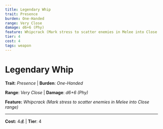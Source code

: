 ```yaml
---
title: Legendary Whip
trait: Presence
burden: One-Handed
range: Very Close
damage: d6+6 (Phy)
feature: Whipcrack (Mark stress to scatter enemies in Melee into Close range)
tier: 4
cost: 4
tags: weapon
---
```

# Legendary Whip

**Trait**: _Presence_ | **Burden**: _One-Handed_

**Range**: _Very Close_ | **Damage**: _d6+6 (Phy)_

**Feature:** _Whipcrack (Mark stress to scatter enemies in Melee into Close range)_

___
**Cost:** 4💰 | **Tier**: 4
